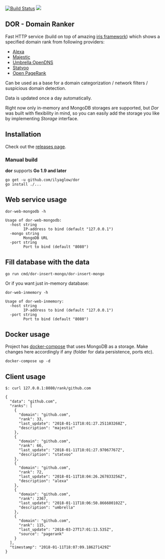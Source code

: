 [![Build Status](https://travis-ci.org/ilyaglow/dor.svg?branch=master)](https://travis-ci.org/ilyaglow/dor) [![](https://godoc.org/github.com/ilyaglow/dor?status.svg)](http://godoc.org/github.com/ilyaglow/dor)

DOR - Domain Ranker
-------------------

Fast HTTP service (build on top of amazing [iris framework](https://github.com/kataras/iris)) which shows a specified domain rank from following providers:
- [Alexa](https://www.alexa.com/topsites)
- [Majestic](https://blog.majestic.com/development/alexa-top-1-million-sites-retired-heres-majestic-million/)
- [Umbrella OpenDNS](https://umbrella.cisco.com/blog/2016/12/14/cisco-umbrella-1-million/)
- [Statvoo](https://statvoo.com/top/sites)
- [Open PageRank](https://www.domcop.com/top-10-million-domains)

Can be used as a base for a domain categorization / network filters / suspicious domain detection.

Data is updated once a day automatically.

Right now only in-memory and MongoDB storages are supported, but _Dor_ was built with flexibility in mind, so you can easily add the storage you like by implementing _Storage_ interface.

## Installation

Check out the [releases page](https://github.com/ilyaglow/dor/releases).

### Manual build

**dor** supports **Go 1.9 and later**

```
go get -u github.com/ilyaglow/dor
go install ./...
```

## Web service usage

```
dor-web-mongodb -h

Usage of dor-web-mongodb:
  -host string
    	IP-address to bind (default "127.0.0.1")
  -mongo string
    	MongoDB URL
  -port string
    	Port to bind (default "8080")
```

## Fill database with the data

```
go run cmd/dor-insert-mongo/dor-insert-mongo
```

Or if you want just in-memory database:
```
dor-web-inmemory -h

Usage of dor-web-inmemory:
  -host string
    	IP-address to bind (default "127.0.0.1")
  -port string
    	Port to bind (default "8080")
```

## Docker usage

Project has [docker-compose](docker-compose.yml) that uses MongoDB as a storage. Make changes here accordingly if any (folder for data persistence, ports etc).

```
docker-compose up -d
```


## Client usage

```
$: curl 127.0.0.1:8080/rank/github.com

{
  "data": "github.com",
  "ranks": [
    {
      "domain": "github.com",
      "rank": 33,
      "last_update": "2018-01-11T18:01:27.251103268Z",
      "description": "majestic"
    },
    {
      "domain": "github.com",
      "rank": 66,
      "last_update": "2018-01-11T18:01:27.97067767Z",
      "description": "statvoo"
    },
    {
      "domain": "github.com",
      "rank": 72,
      "last_update": "2018-01-11T18:04:26.267833256Z",
      "description": "alexa"
    },
    {
      "domain": "github.com",
      "rank": 2367,
      "last_update": "2018-01-11T18:06:50.866600102Z",
      "description": "umbrella"
    },
    {
      "domain": "github.com",
      "rank": 115,
      "last_update": "2018-03-27T17:01:13.535Z",
      "source": "pagerank"
    }
  ],
  "timestamp": "2018-01-11T18:07:09.186271429Z"
}
```
